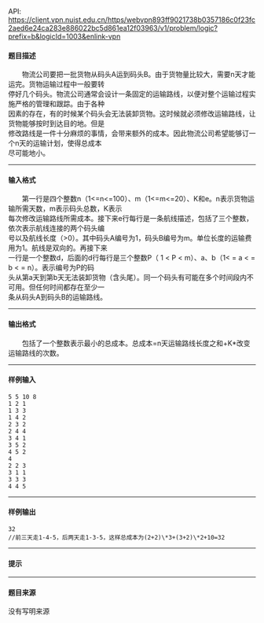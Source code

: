 API: https://client.vpn.nuist.edu.cn/https/webvpn893ff9021738b0357186c0f23fc2aed6e24ca283e886022bc5d861ea12f03963/v1/problem/logic?prefix=b&logicId=1003&enlink-vpn

#### 题目描述

　　物流公司要把一批货物从码头A运到码头B。由于货物量比较大，需要n天才能运完。货物运输过程中一般要转  
停好几个码头。物流公司通常会设计一条固定的运输路线，以便对整个运输过程实施严格的管理和跟踪。由于各种  
因素的存在，有的时候某个码头会无法装卸货物。这时候就必须修改运输路线，让货物能够按时到达目的地。但是  
修改路线是一件十分麻烦的事情，会带来额外的成本。因此物流公司希望能够订一个n天的运输计划，使得总成本  
尽可能地小。

---

#### 输入格式

　　第一行是四个整数n（1<=n<=100）、m（1<=m<=20）、K和e。n表示货物运输所需天数，m表示码头总数，K表示  
每次修改运输路线所需成本。接下来e行每行是一条航线描述，包括了三个整数，依次表示航线连接的两个码头编  
号以及航线长度（>0）。其中码头A编号为1，码头B编号为m。单位长度的运输费用为1。航线是双向的。再接下来  
一行是一个整数d，后面的d行每行是三个整数P（ 1 < P < m）、a、b（1< = a < = b < = n）。表示编号为P的码  
头从第a天到第b天无法装卸货物（含头尾）。同一个码头有可能在多个时间段内不可用。但任何时间都存在至少一  
条从码头A到码头B的运输路线。

---

#### 输出格式

　　包括了一个整数表示最小的总成本。总成本=n天运输路线长度之和+K\*改变运输路线的次数。

---

#### 样例输入
```
5 5 10 8
1 2 1
1 3 3
1 4 2
2 3 2
2 4 4
3 4 1
3 5 2
4 5 2
4
2 2 3
3 1 1             
3 3 3
4 4 5

```

---

#### 样例输出
```
32
//前三天走1-4-5，后两天走1-3-5，这样总成本为(2+2)\*3+(3+2)\*2+10=32
```

---

#### 提示

---

#### 题目来源

没有写明来源